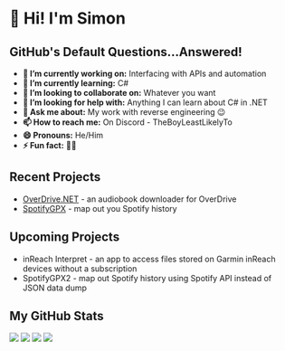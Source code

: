 # 👋 Hi! I'm Simon

## GitHub's Default Questions...Answered!

- **🔭 I’m currently working on:** Interfacing with APIs and automation
- **🌱 I’m currently learning:** C#
- **👯 I’m looking to collaborate on:** Whatever you want
- **🤔 I’m looking for help with:** Anything I can learn about C# in .NET
- **💬 Ask me about:** My work with reverse engineering 😉
- **📫 How to reach me:** On Discord - TheBoyLeastLikelyTo
- **😄 Pronouns:** He/Him
- **⚡ Fun fact:** 🏳‍🌈

## Recent Projects

 - [OverDrive.NET](https://github.com/TheBoyLeastLikelyTo/OverDrive.NET) - an audiobook downloader for OverDrive
 - [SpotifyGPX](https://github.com/TheBoyLeastLikelyTo/SpotifyGPX) - map out you Spotify history

## Upcoming Projects

 - inReach Interpret - an app to access files stored on Garmin inReach devices without a subscription
 - SpotifyGPX2 - map out Spotify history using Spotify API instead of JSON data dump

## My GitHub Stats

![](http://github-profile-summary-cards.vercel.app/api/cards/stats?username=TheBoyLeastLikelyTo&theme=github_dark) 
![](http://github-profile-summary-cards.vercel.app/api/cards/profile-details?username=TheBoyLeastLikelyTo&theme=github_dark)
![](http://github-profile-summary-cards.vercel.app/api/cards/repos-per-language?username=TheBoyLeastLikelyTo&theme=github_dark)
![](http://github-profile-summary-cards.vercel.app/api/cards/most-commit-language?username=TheBoyLeastLikelyTo&theme=github_dark) 
